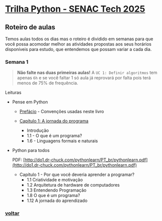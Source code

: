 # [Trilha Python - SENAC Tech 2025](index.md)

## Roteiro de aulas

Temos aulas todos os dias mas o roteiro é dividido em semanas para que você possa acomodar melhor as atividades propostas aos seus horários disponíveis para estudo, que entendemos que possam variar a cada dia.

### Semana 1

> **Não falte nas duas primeiras aulas!** A `UC 1: Definir algoritmos` tem apenas `6h` e se você faltar 1 só aula já reprovará por falta pois terá menos de 75% de frequência.

Leituras

- Pense em Python

    - [Prefácio](https://penseallen.github.io/PensePython2e/00-prefacio.html) - Convenções usadas neste livro

    - [Capítulo 1: A jornada do programa](https://penseallen.github.io/PensePython2e/01-jornada.html)

        - Introdução
        - 1.1 - O que é um programa?
        - 1.6 - Linguagens formais e naturais

- Python para todos

    PDF: [http://do1.dr-chuck.com/pythonlearn/PT_br/pythonlearn.pdf](http://do1.dr-chuck.com/pythonlearn/PT_br/pythonlearn.pdf)
    - Capítulo 1 - Por que você deveria
aprender a programar?
        - 1.1 Criatividade e motivação
        - 1.2 Arquitetura de hardware de computadores
        - 1.3 Entendendo Programação
        - 1.8 O que é um programa?
        - 1.12 A jornada do aprendizado

### [voltar](index.md)
